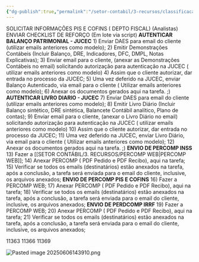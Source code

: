 ```yaml
---
{"dg-publish":true,"permalink":"/setor-contabil/3-recursos/classificacao-das-tarefas/tarefas-adicionais/","dgPassFrontmatter":true,"created":"2025-06-05T23:47:51.073-03:00","updated":"2025-06-11T16:06:50.074-03:00"}
---
```




SOLICITAR INFORMAÇÕES PIS E COFINS ( DEPTO FISCAL) (Analistas)
ENVIAR CHECKLIST DE REFORÇO (Em lote via script)
**AUTENTICAR BALANÇO PATRIMONIAL - JUCEC**
    1) Enviar DAES para email do cliente (utilizar emails anteriores como modelo);
    2) Emitir Demonstrações Contábeis (Incluir Balanço, DRE, Indicadores, DFC, DMPL, Notas Explicativas);
    3) Enviar email para o cliente, (anexar as Demonstrações Contábeis no email) solicitando autorização para autenticação na JUCEC ( utilizar emails anteriores como modelo)
    4) Assim que o cliente autorizar, dar entrada no processo da JUCEC;
    5) Uma vez deferido na JUCEC, enviar  Balanço Autenticado, via email para o cliente ( Utilizar emails anteriores como modelo);
    6) Anexar os documentos gerados aqui na tarefa. ;)
**AUTENTICAR LIVRO DIARIO - JUCEC**
    7) Enviar DAES para email do cliente (utilizar emails anteriores como modelo);
    8) Emitir Livro Diário (Incluir Balanço sintético, DRE sintética, Balancete Contábil analítico, Plano de contas);
    9) Enviar email para o cliente, (anexar o Livro Diário no email) solicitando autorização para autenticação na JUCEC ( utilizar emails anteriores como modelo)
    10) Assim que o cliente autorizar, dar entrada no processo da JUCEC;
    11) Uma vez deferido na JUCEC, enviar Livro Diário, via email para o cliente ( Utilizar emails anteriores como modelo);
    12) Anexar os documentos gerados aqui na tarefa. ;)
**ENVIO DE PERCOMP INSS**
    13) Fazer a [[SETOR CONTÁBIL/3. RECURSOS/PERCOMP WEB\|PERCOMP WEB]];
    14) Anexar PERCOMP ( PDF Pedido e PDF Recibo), aqui na tarefa;
    15) Verificar se todos os emails (destinatários)  estão anexados na tarefa, após a conclusão, a tarefa será enviada para o email do cliente, inclusive, os arquivos anexados;
**ENVIO DE PERCOMP PIS E COFINS**
    16) Fazer a PERCOMP WEB;
    17) Anexar PERCOMP ( PDF Pedido e PDF Recibo), aqui na tarefa;
    18) Verificar se todos os emails (destinatários)  estão anexados na tarefa, após a conclusão, a tarefa será enviada para o email do cliente, inclusive, os arquivos anexados;
**ENVIO DE PERDCOMP IRRF**
    19) Fazer a PERCOMP WEB;
    20) Anexar PERCOMP ( PDF Pedido e PDF Recibo), aqui na tarefa;
    21) Verificar se todos os emails (destinatários)  estão anexados na tarefa, após a conclusão, a tarefa será enviada para o email do cliente, inclusive, os arquivos anexados;




11363
11366
11369

![Pasted image 20250606143910.png](/img/user/SETOR%20CONT%C3%81BIL/4.%20ARQUIVOS/Pasted%20image%2020250606143910.png)